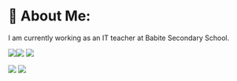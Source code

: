 # 💫 About Me:
I am currently working as an IT teacher at Babite Secondary School.

![](http://github-profile-summary-cards.vercel.app/api/cards/profile-details?username=krmu&theme=default)![](http://github-profile-summary-cards.vercel.app/api/cards/productive-time?username=krmu&theme=default&utcOffset=8)
![](http://github-profile-summary-cards.vercel.app/api/cards/repos-per-language?username=krmu&theme=default)

![](http://github-profile-summary-cards.vercel.app/api/cards/most-commit-language?username=krmu&theme=default) ![](http://github-profile-summary-cards.vercel.app/api/cards/stats?username=krmu&theme=default)
